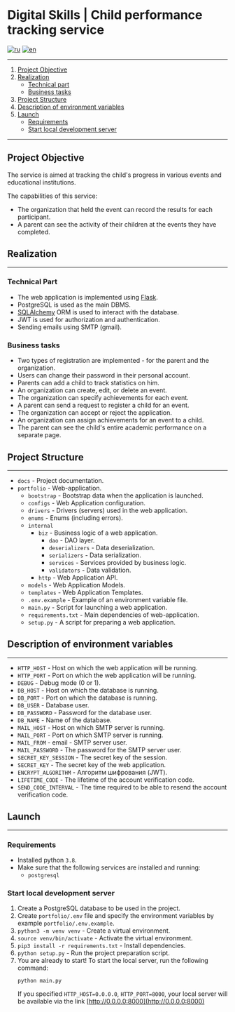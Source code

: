 # Digital Skills | Child performance tracking service

[![ru](https://img.shields.io/badge/lang-ru-green.svg)](README.ru.md)
[![en](https://img.shields.io/badge/lang-en-red.svg)](README.md)
___

1. [Project Objective](#project-objective)
2. [Realization](#realization)
    + [Technical part](#technical-part)
    + [Business tasks](#business-tasks)
3. [Project Structure](#project-structure)
4. [Description of environment variables](#description-of-environment-variables)
5. [Launch](#launch)
    + [Requirements](#requirements)
    + [Start local development server](#start-local-development-server)

___

## Project Objective

The service is aimed at tracking the child's progress in various events and
educational institutions.

The capabilities of this service:
- The organization that held the event can record the results for each participant.
- A parent can see the activity of their children at the events they have completed.

## Realization

___

### Technical Part

* The web application is implemented using [Flask](https://flask.palletsprojects.com/en/2.3.x/).
* PostgreSQL is used as the main DBMS.
* [SQLAlchemy](https://www.sqlalchemy.org/) ORM is used to interact with the database.
* JWT is used for authorization and authentication.
* Sending emails using SMTP (gmail).

### Business tasks

* Two types of registration are implemented - for the parent and the organization.
* Users can change their password in their personal account.
* Parents can add a child to track statistics on him.
* An organization can create, edit, or delete an event.
* The organization can specify achievements for each event.
* A parent can send a request to register a child for an event.
* The organization can accept or reject the application.
* An organization can assign achievements for an event to a child.
* The parent can see the child's entire academic performance on a separate page.

## Project Structure

___

- `docs` - Project documentation.
- `portfolio` - Web-application.
    - `bootstrap` - Bootstrap data when the application is launched.
    - `configs` - Web Application configuration.
    - `drivers` - Drivers (servers) used in the web application.
    - `enums` - Enums (including errors).
    - `internal`
        - `biz` - Business logic of a web application.
            - `dao` - DAO layer.
            - `deserializers` - Data deserialization.
            - `serializers` - Data serialization.
            - `services` - Services provided by business logic.
            - `validators` - Data validation.
        - `http` - Web Application API.
    - `models` - Web Application Models.
    - `templates` - Web Application Templates.
    - `.env.example` - Example of an environment variable file.
    - `main.py` - Script for launching a web application.
    - `requirements.txt` - Main dependencies of web-application.
    - `setup.py` - A script for preparing a web application.

## Description of environment variables

___

* `HTTP_HOST` - Host on which the web application will be running.
* `HTTP_PORT` - Port on which the web application will be running.
* `DEBUG` - Debug mode (0 or 1).
* `DB_HOST` - Host on which the database is running.
* `DB_PORT` - Port on which the database is running.
* `DB_USER` - Database user.
* `DB_PASSWORD` - Password for the database user.
* `DB_NAME` - Name of the database.
* `MAIL_HOST` - Host on which SMTP server is running.
* `MAIL_PORT` - Port on which SMTP server is running.
* `MAIL_FROM` - email - SMTP server user.
* `MAIL_PASSWORD` - The password for the SMTP server user.
* `SECRET_KEY_SESSION` - The secret key of the session.
* `SECRET_KEY` - The secret key of the web application.
* `ENCRYPT_ALGORITHM` - Алгоритм шифрования (JWT).
* `LIFETIME_CODE` - The lifetime of the account verification code.
* `SEND_CODE_INTERVAL` - The time required to be able to resend 
  the account verification code.

## Launch

___

### Requirements

* Installed python `3.8`.
* Make sure that the following services are installed and running:
    * `postgresql`

### Start local development server

1. Create a PostgreSQL database to be used in the project.
2. Create `portfolio/.env` file and specify the environment variables by example `portfolio/.env.example`.
3. `python3 -m venv venv` - Create a virtual environment.
4. `source venv/bin/activate` - Activate the virtual environment.
5. `pip3 install -r requirements.txt` - Install dependencies.
6. `python setup.py` - Run the project preparation script.
7. You are already to start!
   To start the local server, run the following command:
   ```shell
   python main.py
   ```
   If you specified `HTTP_HOST=0.0.0.0`, `HTTP_PORT=8000`,
   your local server will be available via the link [http://0.0.0.0:8000](http://0.0.0.0:8000)
